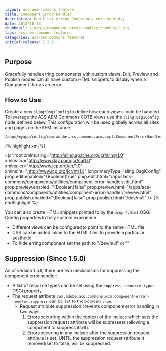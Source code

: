 ```yaml
---
layout: acs-aem-commons_feature
title: Component Error Handler
description: Don't let erring Components ruin your day
date: 2013-10-23
thumbnail: /images/component-error-handler/thumbnail.png
tags: acs-aem-commons-features
categories: acs-aem-commons features
initial-release: 1.2.0
---
```


## Purpose

Gracefully handle erring components with custom views. Edit, Preview and Publish modes can all have custom HTML snippets to display when a Component throws an error.

## How to Use

Create a new `sling:OsgiConfig` to define how each view should be handled. To leverage the ACS AEM Commons OOTB views use the `sling:OsgiConfig` node defined below. This configuration will be used globally across all sites and pages on the AEM instance. 

    /apps/myapp/config/com.adobe.acs.commons.wcm.impl.ComponentErrorHandlerImpl

{% highlight xml %}
<?xml version="1.0" encoding="UTF-8"?>
<jcr:root xmlns:sling="http://sling.apache.org/jcr/sling/1.0" xmlns:cq="http://www.day.com/jcr/cq/1.0"
    xmlns:jcr="http://www.jcp.org/jcr/1.0" xmlns:nt="http://www.jcp.org/jcr/nt/1.0"
    jcr:primaryType="sling:OsgiConfig"
    prop.edit.enabled="{Boolean}true"
    prop.edit.html="/apps/acs-commons/components/utilities/component-error-handler/edit.html"
    prop.preview.enabled="{Boolean}false"
    prop.preview.html="/apps/acs-commons/components/utilities/component-error-handler/preview.html"
    prop.publish.enabled="{Boolean}false"
    prop.publish.html="/dev/null"
	/>
{% endhighlight %}  

You can also create HTML snippets pointed to by the `prop.*.html` OSGi Config properties to fully custom experience. 

* Different views can be configured to point to the same HTML file
* CSS can be added inline to the HTML files to provide a particular aesthetic
* To hide erring component set the path to "/dev/null" or ""

## Suppression (Since 1.5.0)

As of version 1.5.0, there are two mechanisms for suppressing the component error handler:

* A list of resource types can be set using the `suppress-resource-types` OSGi property.
* The request attribute `com.adobe.acs.commons.wcm.component-error-handler.suppress` can be set to the boolean `true`.
	* Request attribute suppression prevents component error handling in two ways
		1. Errors occurring within the context of the include which sets the suppression request attribute will be supressess (allowing a component to suppress itself).
		2. Errors occuring in any include after the suppression request attribute is set, UNTIL the suppression request attribute it removed/set to false, will be suppressed.
